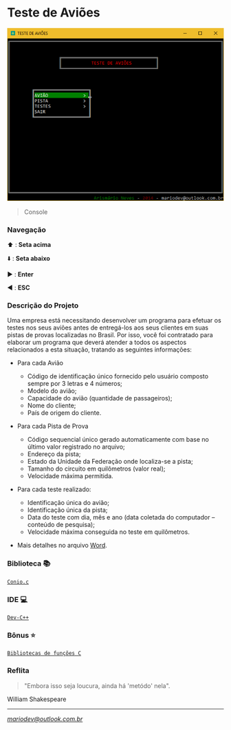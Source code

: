 # Teste de Aviões

![](Arquivos/E1sPrNge9B.gif)
> Console

### Navegação

:arrow_up: : **Seta acima**

:arrow_down: : **Seta abaixo**

:arrow_forward: : **Enter**

:arrow_backward: :  **ESC**

### Descrição do Projeto

Uma empresa está necessitando desenvolver um programa para efetuar os testes nos seus aviões antes de entregá-los aos seus clientes em suas pistas de provas localizadas no Brasil. Por isso, você foi contratado para elaborar um programa que deverá atender a todos os aspectos relacionados a esta situação, tratando as seguintes informações:

-	Para cada Avião
	-	Código de identificação único fornecido pelo usuário composto sempre por 3 letras e 4 números;
	-	Modelo do avião;
	-	Capacidade do avião (quantidade de passageiros);
	-	Nome do cliente;
	-	País de origem do cliente.

-	Para cada Pista de Prova
	-	Código sequencial único gerado automaticamente com base no último valor registrado no arquivo;
	-	Endereço da pista;
	-	Estado da Unidade da Federação onde localiza-se a pista;
	-	Tamanho do circuito em quilômetros (valor real);
	-	Velocidade máxima permitida.

-	Para cada teste realizado:
	-	Identificação única do avião;
	-	Identificação única da pista;
	-	Data do teste com dia, mês e ano (data coletada do computador – conteúdo de pesquisa);
	-	Velocidade máxima conseguida no teste em quilômetros.

- Mais detalhes no arquivo [Word](https://github.com/arismarioneves/TesteAvioes/blob/master/Arquivos/Projeto.doc).

### Biblioteca :books:

[`Conio.c`](https://github.com/arismarioneves/TesteAvioes/blob/master/Arquivos/conio.c)

### IDE :computer:

[`Dev-C++`](https://sourceforge.net/projects/orwelldevcpp/)

### Bônus :star:

[`Bibliotecas de funções C`](https://github.com/arismarioneves/TesteAvioes/blob/master/Arquivos/conio.c)

### Reflita

> "Embora isso seja loucura, ainda há 'metódo' nela".

William Shakespeare

----

*mariodev@outlook.com.br*
